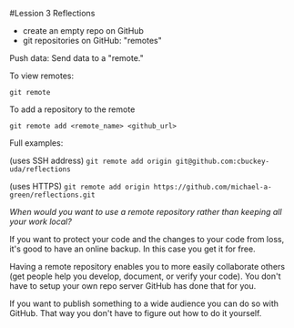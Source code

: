 #Lession 3 Reflections


* create an empty repo on GitHub
* git repositories on GitHub: "remotes"

Push data: Send data to a "remote."



To view remotes:

`git remote`

To add a repository to the remote

`git remote add <remote_name> <github_url>`

Full examples:

(uses SSH address)
`git remote add origin git@github.com:cbuckey-uda/reflections`

(uses HTTPS)
`git remote add origin https://github.com/michael-a-green/reflections.git`


_When would you want to use a remote repository rather than keeping all your work local?_

If you want to protect your code and the changes to your code from loss, it's good to have
an online backup. In this case you get it for free.

Having a remote repository enables you to more easily collaborate others (get people 
help you develop, document, or verify your code). You don't have to setup your own 
repo server GitHub has done that for you.

If you want to publish something to a wide audience you can do so with GitHub. That way 
you don't have to figure out how to do it yourself.

